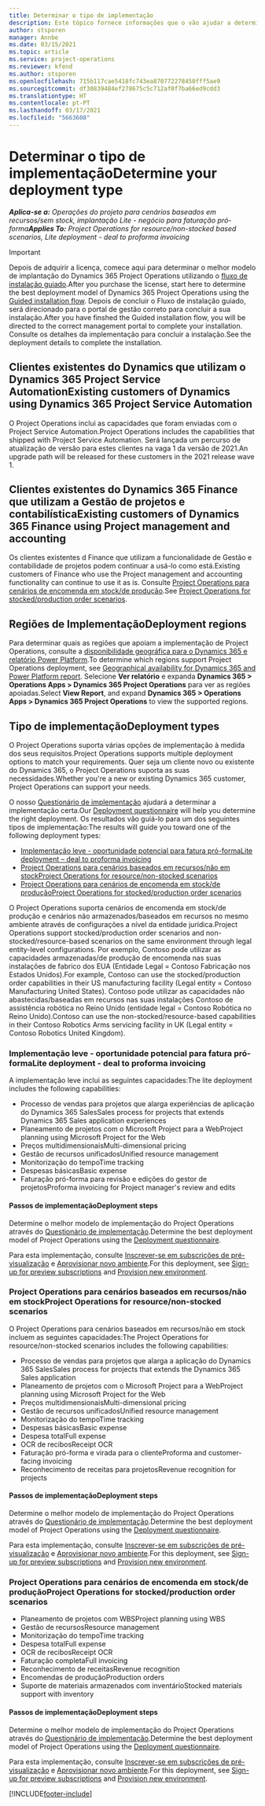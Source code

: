 ```yaml
---
title: Determinar o tipo de implementação
description: Este tópico fornece informações que o vão ajudar a determinar o tipo de implementação correto do Project Operations para a sua empresa.
author: stsporen
manager: Annbe
ms.date: 03/15/2021
ms.topic: article
ms.service: project-operations
ms.reviewer: kfend
ms.author: stsporen
ms.openlocfilehash: 715b117cae5418fc743ea870772278450fff5ae9
ms.sourcegitcommit: df30839484ef278675c5c712af0f7ba66ed9cdd3
ms.translationtype: HT
ms.contentlocale: pt-PT
ms.lasthandoff: 03/17/2021
ms.locfileid: "5663608"
---
```

# <a name="determine-your-deployment-type"></a><span data-ttu-id="2376f-103">Determinar o tipo de implementação</span><span class="sxs-lookup"><span data-stu-id="2376f-103">Determine your deployment type</span></span>

<span data-ttu-id="2376f-104">_**Aplica-se a:** Operações do projeto para cenários baseados em recursos/sem stock, implantação Lite - negócio para faturação pró-forma_</span><span class="sxs-lookup"><span data-stu-id="2376f-104">_**Applies To:** Project Operations for resource/non-stocked based scenarios, Lite deployment - deal to proforma invoicing_</span></span>

> [!IMPORTANT]
> <span data-ttu-id="2376f-105">Depois de adquirir a licença, comece aqui para determinar o melhor modelo de implantação do Dynamics 365 Project Operations utilizando o [fluxo de instalação guiado](https://aka.ms/provisionprojectoperations).</span><span class="sxs-lookup"><span data-stu-id="2376f-105">After you purchase the license, start here to determine the best deployment model of Dynamics 365 Project Operations using the [Guided installation flow](https://aka.ms/provisionprojectoperations).</span></span>
> <span data-ttu-id="2376f-106">Depois de concluir o Fluxo de instalação guiado, será direcionado para o portal de gestão correto para concluir a sua instalação.</span><span class="sxs-lookup"><span data-stu-id="2376f-106">After you have finshed the Guided installation flow, you will be directed to the correct management portal to complete your installation.</span></span> <span data-ttu-id="2376f-107">Consulte os detalhes da implementação para concluir a instalação.</span><span class="sxs-lookup"><span data-stu-id="2376f-107">See the deployment details to complete the installation.</span></span>


## <a name="existing-customers-of-dynamics-using-dynamics-365-project-service-automation"></a><span data-ttu-id="2376f-108">Clientes existentes do Dynamics que utilizam o Dynamics 365 Project Service Automation</span><span class="sxs-lookup"><span data-stu-id="2376f-108">Existing customers of Dynamics using Dynamics 365 Project Service Automation</span></span>
<span data-ttu-id="2376f-109">O Project Operations inclui as capacidades que foram enviadas com o Project Service Automation.</span><span class="sxs-lookup"><span data-stu-id="2376f-109">Project Operations includes the capabilities that shipped with Project Service Automation.</span></span> <span data-ttu-id="2376f-110">Será lançada um percurso de atualização de versão para estes clientes na vaga 1 da versão de 2021.</span><span class="sxs-lookup"><span data-stu-id="2376f-110">An upgrade path will be released for these customers in the 2021 release wave 1.</span></span>

## <a name="existing-customers-of-dynamics-365-finance-using-project-management-and-accounting"></a><span data-ttu-id="2376f-111">Clientes existentes do Dynamics 365 Finance que utilizam a Gestão de projetos e contabilística</span><span class="sxs-lookup"><span data-stu-id="2376f-111">Existing customers of Dynamics 365 Finance using Project management and accounting</span></span> 

<span data-ttu-id="2376f-112">Os clientes existentes d Finance que utilizam a funcionalidade de Gestão e contabilidade de projetos podem continuar a usá-lo como está.</span><span class="sxs-lookup"><span data-stu-id="2376f-112">Existing customers of Finance who use the Project management and accounting functionality can continue to use it as is.</span></span> <span data-ttu-id="2376f-113">Consulte [Project Operations para cenários de encomenda em stock/de produção](#pma).</span><span class="sxs-lookup"><span data-stu-id="2376f-113">See [Project Operations for stocked/production order scenarios](#pma).</span></span>


## <a name="deployment-regions"></a><span data-ttu-id="2376f-114">Regiões de Implementação</span><span class="sxs-lookup"><span data-stu-id="2376f-114">Deployment regions</span></span>
<span data-ttu-id="2376f-115">Para determinar quais as regiões que apoiam a implementação de Project Operations, consulte a [disponibilidade geográfica para o Dynamics 365 e relatório Power Platform](https://dynamics.microsoft.com/en-us/geographic-availability/).</span><span class="sxs-lookup"><span data-stu-id="2376f-115">To determine which regions support Project Operations deployment, see [Geographical availability for Dynamics 365 and Power Platform report](https://dynamics.microsoft.com/en-us/geographic-availability/).</span></span> <span data-ttu-id="2376f-116">Selecione **Ver relatório** e expanda **Dynamics 365 > Operations Apps > Dynamics 365 Project Operations** para ver as regiões apoiadas.</span><span class="sxs-lookup"><span data-stu-id="2376f-116">Select **View Report**, and expand **Dynamics 365 > Operations Apps > Dynamics 365 Project Operations** to view the supported regions.</span></span>

## <a name="deployment-types"></a><span data-ttu-id="2376f-117">Tipo de implementação</span><span class="sxs-lookup"><span data-stu-id="2376f-117">Deployment types</span></span>
<span data-ttu-id="2376f-118">O Project Operations suporta várias opções de implementação à medida dos seus requisitos.</span><span class="sxs-lookup"><span data-stu-id="2376f-118">Project Operations supports multiple deployment options to match your requirements.</span></span> <span data-ttu-id="2376f-119">Quer seja um cliente novo ou existente do Dynamics 365, o Project Operations suporta as suas necessidades.</span><span class="sxs-lookup"><span data-stu-id="2376f-119">Whether you're a new or existing Dynamics 365 customer, Project Operations can support your needs.</span></span>

<span data-ttu-id="2376f-120">O nosso [Questionário de implementação](https://aka.ms/provisionprojectoperations) ajudará a determinar a implementação certa.</span><span class="sxs-lookup"><span data-stu-id="2376f-120">Our [Deployment questionnaire](https://aka.ms/provisionprojectoperations) will help you determine the right deployment.</span></span> <span data-ttu-id="2376f-121">Os resultados vão guiá-lo para um dos seguintes tipos de implementação:</span><span class="sxs-lookup"><span data-stu-id="2376f-121">The results will guide you toward one of the following deployment types:</span></span>

- [<span data-ttu-id="2376f-122">Implementação leve - oportunidade potencial para fatura pró-forma</span><span class="sxs-lookup"><span data-stu-id="2376f-122">Lite deployment – deal to proforma invoicing</span></span>](#lite)
- [<span data-ttu-id="2376f-123">Project Operations para cenários baseados em recursos/não em stock</span><span class="sxs-lookup"><span data-stu-id="2376f-123">Project Operations for resource/non-stocked scenarios</span></span>](#integrated)
- [<span data-ttu-id="2376f-124">Project Operations para cenários de encomenda em stock/de produção</span><span class="sxs-lookup"><span data-stu-id="2376f-124">Project Operations for stocked/production order scenarios</span></span>](#pma)

<span data-ttu-id="2376f-125">O Project Operations suporta cenários de encomenda em stock/de produção e cenários não armazenados/baseados em recursos no mesmo ambiente através de configurações a nível da entidade jurídica.</span><span class="sxs-lookup"><span data-stu-id="2376f-125">Project Operations support stocked/production order scenarios and non-stocked/resource-based scenarios on the same environment through legal entity-level configurations.</span></span> <span data-ttu-id="2376f-126">Por exemplo, Contoso pode utilizar as capacidades armazenadas/de produção de encomenda nas suas instalações de fabrico dos EUA (Entidade Legal = Contoso Fabricação nos Estados Unidos).</span><span class="sxs-lookup"><span data-stu-id="2376f-126">For example, Contoso can use the stocked/production order capabilities in their US manufacturing facility (Legal entity = Contoso Manufacturing United States).</span></span> <span data-ttu-id="2376f-127">Contoso pode utilizar as capacidades não abastecidas/baseadas em recursos nas suas instalações Contoso de assistência robótica no Reino Unido (entidade legal = Contoso Robótica no Reino Unido).</span><span class="sxs-lookup"><span data-stu-id="2376f-127">Contoso can use the non-stocked/resource-based capabilities in their Contoso Robotics Arms servicing facility in UK (Legal entity = Contoso Robotics United Kingdom).</span></span>

### <a name="lite-deployment---deal-to-proforma-invoicing"></a><a  name="lite"></a><span data-ttu-id="2376f-128">Implementação leve - oportunidade potencial para fatura pró-forma</span><span class="sxs-lookup"><span data-stu-id="2376f-128">Lite deployment - deal to proforma invoicing</span></span>

<span data-ttu-id="2376f-129">A implementação leve inclui as seguintes capacidades:</span><span class="sxs-lookup"><span data-stu-id="2376f-129">The lite deployment includes the following capabilities:</span></span>

- <span data-ttu-id="2376f-130">Processo de vendas para projetos que alarga experiências de aplicação do Dynamics 365 Sales</span><span class="sxs-lookup"><span data-stu-id="2376f-130">Sales process for projects that extends Dynamics 365 Sales application experiences</span></span>
- <span data-ttu-id="2376f-131">Planeamento de projetos com o Microsoft Project para a Web</span><span class="sxs-lookup"><span data-stu-id="2376f-131">Project planning using Microsoft Project for the Web</span></span>
- <span data-ttu-id="2376f-132">Preços multidimensionais</span><span class="sxs-lookup"><span data-stu-id="2376f-132">Multi-dimensional pricing</span></span>
- <span data-ttu-id="2376f-133">Gestão de recursos unificados</span><span class="sxs-lookup"><span data-stu-id="2376f-133">Unified resource management</span></span>
- <span data-ttu-id="2376f-134">Monitorização do tempo</span><span class="sxs-lookup"><span data-stu-id="2376f-134">Time tracking</span></span>
- <span data-ttu-id="2376f-135">Despesas básicas</span><span class="sxs-lookup"><span data-stu-id="2376f-135">Basic expense</span></span>
- <span data-ttu-id="2376f-136">Faturação pró-forma para revisão e edições do gestor de projetos</span><span class="sxs-lookup"><span data-stu-id="2376f-136">Proforma invoicing for Project manager's review and edits</span></span> 

#### <a name="deployment-steps"></a><span data-ttu-id="2376f-137">Passos de implementação</span><span class="sxs-lookup"><span data-stu-id="2376f-137">Deployment steps</span></span>
<span data-ttu-id="2376f-138">Determine o melhor modelo de implementação do Project Operations através do [Questionário de implementação](https://aka.ms/provisionprojectoperations).</span><span class="sxs-lookup"><span data-stu-id="2376f-138">Determine the best deployment model of Project Operations using the [Deployment questionnaire](https://aka.ms/provisionprojectoperations).</span></span>

<span data-ttu-id="2376f-139">Para esta implementação, consulte [Inscrever-se em subscrições de pré-visualização](lite-preview-subscription-sign-up.md) e [Aprovisionar novo ambiente](lite-deployment.md).</span><span class="sxs-lookup"><span data-stu-id="2376f-139">For this deployment, see [Sign-up for preview subscriptions](lite-preview-subscription-sign-up.md) and [Provision new environment](lite-deployment.md).</span></span> 


### <a name="project-operations-for-resourcenon-stocked-scenarios"></a><a name="integrated"></a><span data-ttu-id="2376f-140">Project Operations para cenários baseados em recursos/não em stock</span><span class="sxs-lookup"><span data-stu-id="2376f-140">Project Operations for resource/non-stocked scenarios</span></span>
<span data-ttu-id="2376f-141">O Project Operations para cenários baseados em recursos/não em stock incluem as seguintes capacidades:</span><span class="sxs-lookup"><span data-stu-id="2376f-141">The Project Operations for resource/non-stocked scenarios includes the following capabilities:</span></span>
 
- <span data-ttu-id="2376f-142">Processo de vendas para projetos que alarga a aplicação do Dynamics 365 Sales</span><span class="sxs-lookup"><span data-stu-id="2376f-142">Sales process for projects that extends the Dynamics 365 Sales application</span></span>
- <span data-ttu-id="2376f-143">Planeamento de projetos com o Microsoft Project para a Web</span><span class="sxs-lookup"><span data-stu-id="2376f-143">Project planning using Microsoft Project for the Web</span></span>
- <span data-ttu-id="2376f-144">Preços multidimensionais</span><span class="sxs-lookup"><span data-stu-id="2376f-144">Multi-dimensional pricing</span></span>
- <span data-ttu-id="2376f-145">Gestão de recursos unificados</span><span class="sxs-lookup"><span data-stu-id="2376f-145">Unified resource management</span></span>
- <span data-ttu-id="2376f-146">Monitorização do tempo</span><span class="sxs-lookup"><span data-stu-id="2376f-146">Time tracking</span></span>
- <span data-ttu-id="2376f-147">Despesas básicas</span><span class="sxs-lookup"><span data-stu-id="2376f-147">Basic expense</span></span>
- <span data-ttu-id="2376f-148">Despesa total</span><span class="sxs-lookup"><span data-stu-id="2376f-148">Full expense</span></span>
- <span data-ttu-id="2376f-149">OCR de recibos</span><span class="sxs-lookup"><span data-stu-id="2376f-149">Receipt OCR</span></span>
- <span data-ttu-id="2376f-150">Faturação pró-forma e virada para o cliente</span><span class="sxs-lookup"><span data-stu-id="2376f-150">Proforma and customer-facing invoicing</span></span> 
- <span data-ttu-id="2376f-151">Reconhecimento de receitas para projetos</span><span class="sxs-lookup"><span data-stu-id="2376f-151">Revenue recognition for projects</span></span>

#### <a name="deployment-steps"></a><span data-ttu-id="2376f-152">Passos de implementação</span><span class="sxs-lookup"><span data-stu-id="2376f-152">Deployment steps</span></span>
<span data-ttu-id="2376f-153">Determine o melhor modelo de implementação do Project Operations através do [Questionário de implementação](https://aka.ms/provisionprojectoperations).</span><span class="sxs-lookup"><span data-stu-id="2376f-153">Determine the best deployment model of Project Operations using the [Deployment questionnaire](https://aka.ms/provisionprojectoperations).</span></span>

<span data-ttu-id="2376f-154">Para esta implementação, consulte [Inscrever-se em subscrições de pré-visualização](resource-sign-up-preview-subscription.md) e [Aprovisionar novo ambiente](resource-provision-new-environment.md).</span><span class="sxs-lookup"><span data-stu-id="2376f-154">For this deployment, see [Sign-up for preview subscriptions](resource-sign-up-preview-subscription.md) and [Provision new environment](resource-provision-new-environment.md).</span></span> 


### <a name="project-operations-for-stockedproduction-order-scenarios"></a><a name="pma"></a><span data-ttu-id="2376f-155">Project Operations para cenários de encomenda em stock/de produção</span><span class="sxs-lookup"><span data-stu-id="2376f-155">Project Operations for stocked/production order scenarios</span></span>

- <span data-ttu-id="2376f-156">Planeamento de projetos com WBS</span><span class="sxs-lookup"><span data-stu-id="2376f-156">Project planning using WBS</span></span>
- <span data-ttu-id="2376f-157">Gestão de recursos</span><span class="sxs-lookup"><span data-stu-id="2376f-157">Resource management</span></span>
- <span data-ttu-id="2376f-158">Monitorização do tempo</span><span class="sxs-lookup"><span data-stu-id="2376f-158">Time tracking</span></span>
- <span data-ttu-id="2376f-159">Despesa total</span><span class="sxs-lookup"><span data-stu-id="2376f-159">Full expense</span></span>
- <span data-ttu-id="2376f-160">OCR de recibos</span><span class="sxs-lookup"><span data-stu-id="2376f-160">Receipt OCR</span></span>
- <span data-ttu-id="2376f-161">Faturação completa</span><span class="sxs-lookup"><span data-stu-id="2376f-161">Full invoicing</span></span>
- <span data-ttu-id="2376f-162">Reconhecimento de receitas</span><span class="sxs-lookup"><span data-stu-id="2376f-162">Revenue recognition</span></span>
- <span data-ttu-id="2376f-163">Encomendas de produção</span><span class="sxs-lookup"><span data-stu-id="2376f-163">Production orders</span></span>
- <span data-ttu-id="2376f-164">Suporte de materiais armazenados com inventário</span><span class="sxs-lookup"><span data-stu-id="2376f-164">Stocked materials support with inventory</span></span>

#### <a name="deployment-steps"></a><span data-ttu-id="2376f-165">Passos de implementação</span><span class="sxs-lookup"><span data-stu-id="2376f-165">Deployment steps</span></span>
<span data-ttu-id="2376f-166">Determine o melhor modelo de implementação do Project Operations através do [Questionário de implementação](https://aka.ms/provisionprojectoperations).</span><span class="sxs-lookup"><span data-stu-id="2376f-166">Determine the best deployment model of Project Operations using the [Deployment questionnaire](https://aka.ms/provisionprojectoperations).</span></span>

<span data-ttu-id="2376f-167">Para esta implementação, consulte [Inscrever-se em subscrições de pré-visualização](https://docs.microsoft.com/dynamics365/fin-ops-core/dev-itpro/dev-tools/sign-up-preview-subscription?toc=/dynamics365/finance/toc.json) e [Aprovisionar novo ambiente](https://docs.microsoft.com/dynamics365/fin-ops-core/dev-itpro/deployment/deploy-demo-environment?toc=/dynamics365/finance/toc.json).</span><span class="sxs-lookup"><span data-stu-id="2376f-167">For this deployment, see [Sign-up for preview subscriptions](https://docs.microsoft.com/dynamics365/fin-ops-core/dev-itpro/dev-tools/sign-up-preview-subscription?toc=/dynamics365/finance/toc.json) and [Provision new environment](https://docs.microsoft.com/dynamics365/fin-ops-core/dev-itpro/deployment/deploy-demo-environment?toc=/dynamics365/finance/toc.json).</span></span> 



[!INCLUDE[footer-include](../includes/footer-banner.md)]
